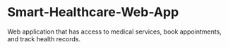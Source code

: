 # Smart-Healthcare-Web-App
Web application that has access to medical services, book appointments, and track health records.
